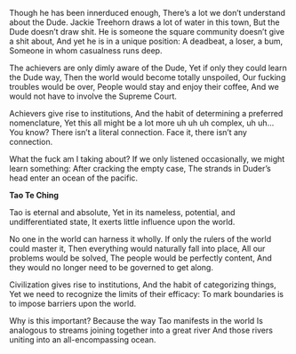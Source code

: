 Though he has been innerduced enough,
There’s a lot we don’t understand about the Dude.
Jackie Treehorn draws a lot of water in this town,
But the Dude doesn’t draw shit.
He is someone the square community doesn’t give a shit about,
And yet he is in a unique position:
A deadbeat, a loser, a bum,
Someone in whom casualness runs deep.

The achievers are only dimly aware of the Dude,
Yet if only they could learn the Dude way,
Then the world would become totally unspoiled,
Our fucking troubles would be over,
People would stay and enjoy their coffee,
And we would not have to involve the Supreme Court.

Achievers give rise to institutions,
And the habit of determining a preferred nomenclature,
Yet this all might be a lot more uh uh uh complex, uh uh…
You know?
There isn’t a literal connection.
Face it, there isn’t any connection.

What the fuck am I taking about?
If we only listened occasionally, we might learn something:
After cracking the empty case,
The strands in Duder’s head enter an ocean of the pacific.

**Tao Te Ching**

Tao is eternal and absolute,
Yet in its nameless, potential, and undifferentiated state,
It exerts little influence upon the world.

No one in the world can harness it wholly.
If only the rulers of the world could master it,
Then everything would naturally fall into place,
All our problems would be solved,
The people would be perfectly content,
And they would no longer need to be governed to get along.

Civilization gives rise to institutions,
And the habit of categorizing things,
Yet we need to recognize the limits of their efficacy:
To mark boundaries is to impose barriers upon the world.

Why is this important?
Because the way Tao manifests in the world
Is analogous to streams joining together into a great river
And those rivers uniting into an all-encompassing ocean.